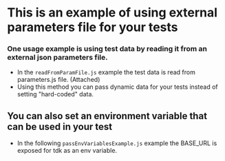 # This is an example of using external parameters file for your tests


### One usage example is using test data by reading it from an external json parameters file.
* In the ```readFromParamFile.js``` example the test data is read from parameters.js file. (Attached)
* Using this method you can pass dynamic data for your tests instead of setting "hard-coded" data.

## You can also set an environment variable that can be used in your test
* In the following ```passEnvVariablesExample.js``` example the BASE_URL is exposed for tdk as an env variable.
